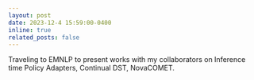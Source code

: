 ```yaml
---
layout: post
date: 2023-12-4 15:59:00-0400
inline: true
related_posts: false
---
```


Traveling to EMNLP to present works with my collaborators on Inference time Policy Adapters, Continual DST, NovaCOMET.
